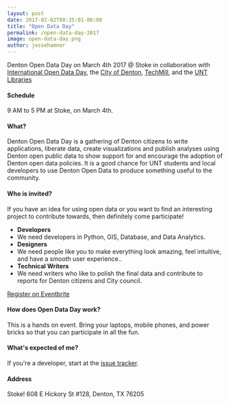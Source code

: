 ```yaml
---
layout: post
date: 2017-02-02T08:35:01-06:00
title: "Open Data Day"
permalink: /open-data-day-2017
image: open-data-day.png
author: jessehamner
---
```

Denton Open Data Day on March 4th 2017 @ Stoke in collaboration with [International Open Data Day](http://opendataday.org/), the [City of Denton](https://www.cityofdenton.com/), [TechMill](https://techmill.co/), and the [UNT Libraries](http://www.library.unt.edu)

#### Schedule
9 AM to 5 PM at Stoke, on March 4th.

#### What?
Denton Open Data Day is a gathering of Denton citizens to write applications, liberate data, create visualizations and publish analyses using Denton open public data to show support for and encourage the adoption of Denton open data policies. It is a good chance for UNT students and local developers to use Denton Open Data to produce something useful to the community. 

#### Who is invited?
If you have an idea for using open data or you want to find an interesting project to contribute towards, then definitely come participate! 

- **Developers** 
- We need developers in Python, GIS, Database, and Data Analytics. 
- **Designers**
- We need people like you to make everything look amazing, feel intuitive, and have a smooth user experience..
- **Technical Writers**
- We need writers who like to polish the final data and contribute to reports for Denton citizens and City council.


<a class="btn btn-default btn-lg btn-block" href="https://www.meetup.com/TechmillDenton/events/237405554/">Register on Eventbrite</a>


#### How does Open Data Day work?
This is a hands on event. Bring your laptops, mobile phones, and power bricks so that you can participate in all the fun.

#### What's expected of me?

If you're a developer, start at the [issue tracker](https://github.com/OpenDenton/City-of-Denton-Datasets). 

#### Address
Stoke! 608 E Hickory St #128, Denton, TX 76205


